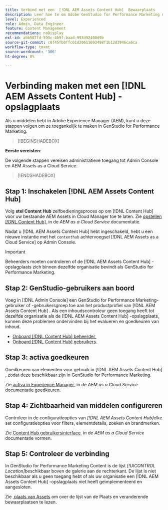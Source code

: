 ```yaml
---
title: Verbind met een  [!DNL AEM Assets Content Hub]  Bewaarplaats
description: Leer hoe te om Adobe GenStudio for Performance Marketing met een Adobe Experience Manager (AEM) te verbinden  [!DNL Content Hub]  bewaarplaats en hefboomwerking bestaande goedgekeurde inhoud.
level: Experienced
role: Admin, Data Engineer
feature: Content Management
recommendations: noDisplay
exl-id: abb587fd-593c-4b9f-baad-993d92400d9b
source-git-commit: c0f45fb0ffc61d20611693498f1b12d3946ca6ca
workflow-type: tm+mt
source-wordcount: '306'
ht-degree: 0%

---
```


# Verbinding maken met een [!DNL AEM Assets Content Hub] -opslagplaats

Als u middelen hebt in Adobe Experience Manager (AEM), kunt u deze stappen volgen om ze toegankelijk te maken in GenStudio for Performance Marketing.

>[!BEGINSHADEBOX]

**Eerste vereisten**:

De volgende stappen vereisen administratieve toegang tot Admin Console en AEM Assets as a Cloud Service.

>[!ENDSHADEBOX]

## Stap 1: Inschakelen [!DNL AEM Assets Content Hub]

Volg **stel Content Hub** zelfbedieningsproces op om [!DNL Content Hub] voor uw bestaande AEM Assets in Cloud Manager toe te laten. Zie [&#x200B; opstellen  [!DNL Content Hub] &#x200B;](https://experienceleague.adobe.com/nl/docs/experience-manager-cloud-service/content/assets/content-hub/deploy-content-hub) in de _AEM as a Cloud Service_ documentatie.

Nadat u [!DNL AEM Assets Content Hub] hebt ingeschakeld, hebt u een nieuwe instantie met het `contenthub` achtervoegsel [!DNL AEM Assets as a Cloud Service] op Admin Console.

>[!IMPORTANT]
>
>Beheerders moeten controleren of de [!DNL AEM Assets Content Hub] -opslagplaats zich binnen dezelfde organisatie bevindt als GenStudio for Performance Marketing.

## Stap 2: GenStudio-gebruikers aan boord

Voeg in [!DNL Admin Console] een GenStudio for Performance Marketing-gebruiker of -gebruikersgroep toe aan het productprofiel van [!DNL AEM Assets Content Hub] . Als een inhoudscontroleur geen toegang heeft tot dezelfde organisatie als de [!DNL AEM Assets Content Hub] -opslagplaats, kunnen deze problemen ondervinden bij het evalueren en goedkeuren van inhoud.

- [&#x200B; Onboard  [!DNL Content Hub]  beheerder &#x200B;](https://experienceleague.adobe.com/nl/docs/experience-manager-cloud-service/content/assets/content-hub/deploy-content-hub#onboard-content-hub-administrator)
- [&#x200B; Onboard  [!DNL Content Hub]  gebruikers &#x200B;](https://experienceleague.adobe.com/nl/docs/experience-manager-cloud-service/content/assets/content-hub/deploy-content-hub#onboard-content-hub-users)

## Stap 3: activa goedkeuren

Goedkeuren van elementen voor gebruik in [!DNL AEM Assets Content Hub] , zodat deze beschikbaar zijn in GenStudio for Performance Marketing.

Zie [&#x200B; activa in Experience Manager &#x200B;](https://experienceleague.adobe.com/nl/docs/experience-manager-cloud-service/content/assets/dynamicmedia/dynamic-media-open-apis/approve-assets) in de _AEM as a Cloud Service_ documentatie goedkeuren.

## Stap 4: Zichtbaarheid van middelen configureren

Controleer in de configuratieopties van _[!DNL AEM Assets Content Hub]_&#x200B;elke set configuratieopties voor filters, elementdetails, zoeken en brandmerken.

Zie [&#x200B; Content Hub gebruikersinterface &#x200B;](https://experienceleague.adobe.com/nl/docs/experience-manager-cloud-service/content/assets/content-hub/configure-content-hub-ui-options) in de _AEM as a Cloud Service_ documentatie vormen.

## Stap 5: Controleer de verbinding

In GenStudio for Performance Marketing Content is de lijst _[!UICONTROL Location]_&#x200B;beschikbaar boven de galerie aan de rechterkant. De lijst is niet beschikbaar als u geen toegang hebt of als uw organisatie een [!DNL AEM Assets Content Hub] -opslagplaats niet heeft geïmplementeerd en aangesloten.

Zie [&#x200B; plaats van Assets &#x200B;](manage-assets.md#assets-location) om over de lijst van de Plaats en veranderende bewaarplaatsen te lezen.
